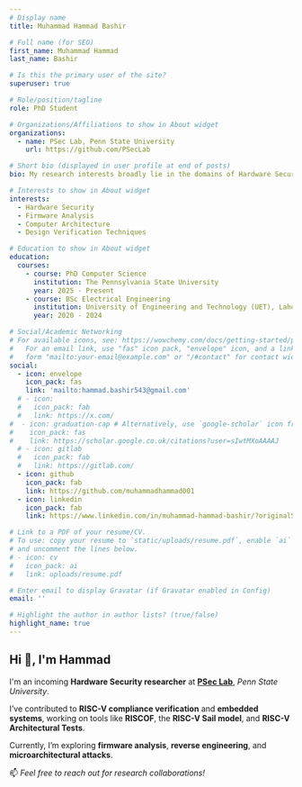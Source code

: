 ```yaml
---
# Display name
title: Muhammad Hammad Bashir

# Full name (for SEO)
first_name: Muhammad Hammad
last_name: Bashir

# Is this the primary user of the site?
superuser: true

# Role/position/tagline
role: PhD Student

# Organizations/Affiliations to show in About widget
organizations:
  - name: PSec Lab, Penn State University
    url: https://github.com/PSecLab

# Short bio (displayed in user profile at end of posts)
bio: My research interests broadly lie in the domains of Hardware Security, Firmware Analysis and Computer Architecture.

# Interests to show in About widget
interests:
  - Hardware Security
  - Firmware Analysis
  - Computer Architecture
  - Design Verification Techniques

# Education to show in About widget
education:
  courses:
    - course: PhD Computer Science
      institution: The Pennsylvania State University
      year: 2025 - Present
    - course: BSc Electrical Engineering
      institution: University of Engineering and Technology (UET), Lahore
      year: 2020 - 2024

# Social/Academic Networking
# For available icons, see: https://wowchemy.com/docs/getting-started/page-builder/#icons
#   For an email link, use "fas" icon pack, "envelope" icon, and a link in the
#   form "mailto:your-email@example.com" or "/#contact" for contact widget.
social:
  - icon: envelope
    icon_pack: fas
    link: 'mailto:hammad.bashir543@gmail.com'
  # - icon:
  #   icon_pack: fab
  #   link: https://x.com/
#  - icon: graduation-cap # Alternatively, use `google-scholar` icon from `ai` icon pack
#    icon_pack: fas
#    link: https://scholar.google.co.uk/citations?user=sIwtMXoAAAAJ
  # - icon: gitlab
  #   icon_pack: fab
  #   link: https://gitlab.com/
  - icon: github
    icon_pack: fab
    link: https://github.com/muhammadhammad001
  - icon: linkedin
    icon_pack: fab
    link: https://www.linkedin.com/in/muhammad-hammad-bashir/?originalSubdomain=pk

# Link to a PDF of your resume/CV.
# To use: copy your resume to `static/uploads/resume.pdf`, enable `ai` icons in `params.toml`,
# and uncomment the lines below.
# - icon: cv
#   icon_pack: ai
#   link: uploads/resume.pdf

# Enter email to display Gravatar (if Gravatar enabled in Config)
email: ''

# Highlight the author in author lists? (true/false)
highlight_name: true
---
```

## Hi 👋, I'm Hammad

I'm an incoming **Hardware Security researcher** at [**PSec Lab**](https://github.com/PSecLab), *Penn State University*.

I’ve contributed to **RISC-V compliance verification** and **embedded systems**, working on tools like **RISCOF**, the **RISC-V Sail model**, and **RISC-V Architectural Tests**.

Currently, I’m exploring **firmware analysis**, **reverse engineering**, and **microarchitectural attacks**.

📫 *Feel free to reach out for research collaborations!*
<!-- {{< icon name="download" pack="fas" >}} Download my {{< staticref "uploads/demo_resume.pdf" "newtab" >}}resumé{{< /staticref >}}. -->
